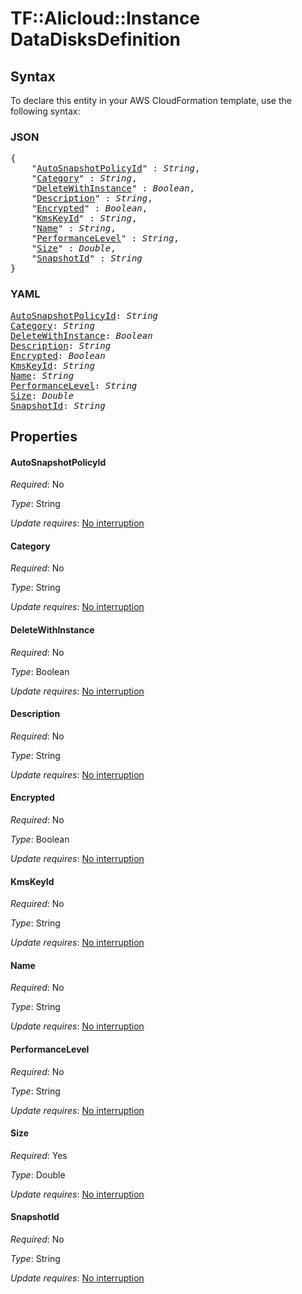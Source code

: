 # TF::Alicloud::Instance DataDisksDefinition

## Syntax

To declare this entity in your AWS CloudFormation template, use the following syntax:

### JSON

<pre>
{
    "<a href="#autosnapshotpolicyid" title="AutoSnapshotPolicyId">AutoSnapshotPolicyId</a>" : <i>String</i>,
    "<a href="#category" title="Category">Category</a>" : <i>String</i>,
    "<a href="#deletewithinstance" title="DeleteWithInstance">DeleteWithInstance</a>" : <i>Boolean</i>,
    "<a href="#description" title="Description">Description</a>" : <i>String</i>,
    "<a href="#encrypted" title="Encrypted">Encrypted</a>" : <i>Boolean</i>,
    "<a href="#kmskeyid" title="KmsKeyId">KmsKeyId</a>" : <i>String</i>,
    "<a href="#name" title="Name">Name</a>" : <i>String</i>,
    "<a href="#performancelevel" title="PerformanceLevel">PerformanceLevel</a>" : <i>String</i>,
    "<a href="#size" title="Size">Size</a>" : <i>Double</i>,
    "<a href="#snapshotid" title="SnapshotId">SnapshotId</a>" : <i>String</i>
}
</pre>

### YAML

<pre>
<a href="#autosnapshotpolicyid" title="AutoSnapshotPolicyId">AutoSnapshotPolicyId</a>: <i>String</i>
<a href="#category" title="Category">Category</a>: <i>String</i>
<a href="#deletewithinstance" title="DeleteWithInstance">DeleteWithInstance</a>: <i>Boolean</i>
<a href="#description" title="Description">Description</a>: <i>String</i>
<a href="#encrypted" title="Encrypted">Encrypted</a>: <i>Boolean</i>
<a href="#kmskeyid" title="KmsKeyId">KmsKeyId</a>: <i>String</i>
<a href="#name" title="Name">Name</a>: <i>String</i>
<a href="#performancelevel" title="PerformanceLevel">PerformanceLevel</a>: <i>String</i>
<a href="#size" title="Size">Size</a>: <i>Double</i>
<a href="#snapshotid" title="SnapshotId">SnapshotId</a>: <i>String</i>
</pre>

## Properties

#### AutoSnapshotPolicyId

_Required_: No

_Type_: String

_Update requires_: [No interruption](https://docs.aws.amazon.com/AWSCloudFormation/latest/UserGuide/using-cfn-updating-stacks-update-behaviors.html#update-no-interrupt)

#### Category

_Required_: No

_Type_: String

_Update requires_: [No interruption](https://docs.aws.amazon.com/AWSCloudFormation/latest/UserGuide/using-cfn-updating-stacks-update-behaviors.html#update-no-interrupt)

#### DeleteWithInstance

_Required_: No

_Type_: Boolean

_Update requires_: [No interruption](https://docs.aws.amazon.com/AWSCloudFormation/latest/UserGuide/using-cfn-updating-stacks-update-behaviors.html#update-no-interrupt)

#### Description

_Required_: No

_Type_: String

_Update requires_: [No interruption](https://docs.aws.amazon.com/AWSCloudFormation/latest/UserGuide/using-cfn-updating-stacks-update-behaviors.html#update-no-interrupt)

#### Encrypted

_Required_: No

_Type_: Boolean

_Update requires_: [No interruption](https://docs.aws.amazon.com/AWSCloudFormation/latest/UserGuide/using-cfn-updating-stacks-update-behaviors.html#update-no-interrupt)

#### KmsKeyId

_Required_: No

_Type_: String

_Update requires_: [No interruption](https://docs.aws.amazon.com/AWSCloudFormation/latest/UserGuide/using-cfn-updating-stacks-update-behaviors.html#update-no-interrupt)

#### Name

_Required_: No

_Type_: String

_Update requires_: [No interruption](https://docs.aws.amazon.com/AWSCloudFormation/latest/UserGuide/using-cfn-updating-stacks-update-behaviors.html#update-no-interrupt)

#### PerformanceLevel

_Required_: No

_Type_: String

_Update requires_: [No interruption](https://docs.aws.amazon.com/AWSCloudFormation/latest/UserGuide/using-cfn-updating-stacks-update-behaviors.html#update-no-interrupt)

#### Size

_Required_: Yes

_Type_: Double

_Update requires_: [No interruption](https://docs.aws.amazon.com/AWSCloudFormation/latest/UserGuide/using-cfn-updating-stacks-update-behaviors.html#update-no-interrupt)

#### SnapshotId

_Required_: No

_Type_: String

_Update requires_: [No interruption](https://docs.aws.amazon.com/AWSCloudFormation/latest/UserGuide/using-cfn-updating-stacks-update-behaviors.html#update-no-interrupt)

